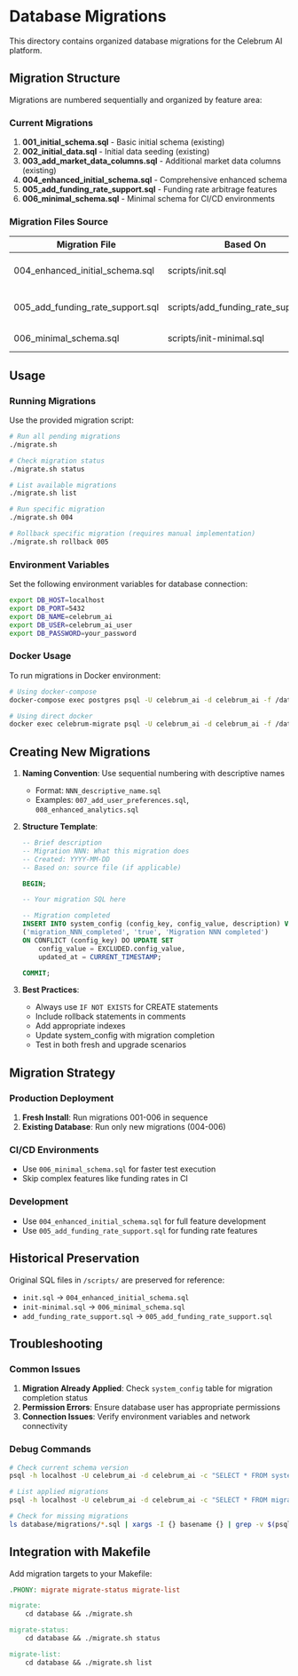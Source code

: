 # Database Migrations

This directory contains organized database migrations for the Celebrum AI platform.

## Migration Structure

Migrations are numbered sequentially and organized by feature area:

### Current Migrations

1. **001_initial_schema.sql** - Basic initial schema (existing)
2. **002_initial_data.sql** - Initial data seeding (existing)  
3. **003_add_market_data_columns.sql** - Additional market data columns (existing)
4. **004_enhanced_initial_schema.sql** - Comprehensive enhanced schema
5. **005_add_funding_rate_support.sql** - Funding rate arbitrage features
6. **006_minimal_schema.sql** - Minimal schema for CI/CD environments

### Migration Files Source

| Migration File | Based On | Description |
|----------------|----------|-------------|
| 004_enhanced_initial_schema.sql | scripts/init.sql | Complete production schema |
| 005_add_funding_rate_support.sql | scripts/add_funding_rate_support.sql | Funding rate arbitrage |
| 006_minimal_schema.sql | scripts/init-minimal.sql | CI/CD testing |

## Usage

### Running Migrations

Use the provided migration script:

```bash
# Run all pending migrations
./migrate.sh

# Check migration status
./migrate.sh status

# List available migrations
./migrate.sh list

# Run specific migration
./migrate.sh 004

# Rollback specific migration (requires manual implementation)
./migrate.sh rollback 005
```

### Environment Variables

Set the following environment variables for database connection:

```bash
export DB_HOST=localhost
export DB_PORT=5432
export DB_NAME=celebrum_ai
export DB_USER=celebrum_ai_user
export DB_PASSWORD=your_password
```

### Docker Usage

To run migrations in Docker environment:

```bash
# Using docker-compose
docker-compose exec postgres psql -U celebrum_ai -d celebrum_ai -f /database/migrations/004_enhanced_initial_schema.sql

# Using direct docker
docker exec celebrum-migrate psql -U celebrum_ai -d celebrum_ai -f /database/migrations/004_enhanced_initial_schema.sql
```

## Creating New Migrations

1. **Naming Convention**: Use sequential numbering with descriptive names
   - Format: `NNN_descriptive_name.sql`
   - Examples: `007_add_user_preferences.sql`, `008_enhanced_analytics.sql`

2. **Structure Template**:
   ```sql
   -- Brief description
   -- Migration NNN: What this migration does
   -- Created: YYYY-MM-DD
   -- Based on: source file (if applicable)

   BEGIN;

   -- Your migration SQL here

   -- Migration completed
   INSERT INTO system_config (config_key, config_value, description) VALUES
   ('migration_NNN_completed', 'true', 'Migration NNN completed')
   ON CONFLICT (config_key) DO UPDATE SET
       config_value = EXCLUDED.config_value,
       updated_at = CURRENT_TIMESTAMP;

   COMMIT;
   ```

3. **Best Practices**:
   - Always use `IF NOT EXISTS` for CREATE statements
   - Include rollback statements in comments
   - Add appropriate indexes
   - Update system_config with migration completion
   - Test in both fresh and upgrade scenarios

## Migration Strategy

### Production Deployment
1. **Fresh Install**: Run migrations 001-006 in sequence
2. **Existing Database**: Run only new migrations (004-006)

### CI/CD Environments
- Use `006_minimal_schema.sql` for faster test execution
- Skip complex features like funding rates in CI

### Development
- Use `004_enhanced_initial_schema.sql` for full feature development
- Use `005_add_funding_rate_support.sql` for funding rate features

## Historical Preservation

Original SQL files in `/scripts/` are preserved for reference:
- `init.sql` → `004_enhanced_initial_schema.sql`
- `init-minimal.sql` → `006_minimal_schema.sql`  
- `add_funding_rate_support.sql` → `005_add_funding_rate_support.sql`

## Troubleshooting

### Common Issues

1. **Migration Already Applied**: Check `system_config` table for migration completion status
2. **Permission Errors**: Ensure database user has appropriate permissions
3. **Connection Issues**: Verify environment variables and network connectivity

### Debug Commands

```bash
# Check current schema version
psql -h localhost -U celebrum_ai -d celebrum_ai -c "SELECT * FROM system_config WHERE config_key LIKE 'migration_%'"

# List applied migrations
psql -h localhost -U celebrum_ai -d celebrum_ai -c "SELECT * FROM migrations ORDER BY applied_at DESC"

# Check for missing migrations
ls database/migrations/*.sql | xargs -I {} basename {} | grep -v $(psql -h localhost -U celebrum_ai -d celebrum_ai -c "SELECT filename FROM migrations" -t -A)
```

## Integration with Makefile

Add migration targets to your Makefile:

```makefile
.PHONY: migrate migrate-status migrate-list

migrate:
	cd database && ./migrate.sh

migrate-status:
	cd database && ./migrate.sh status

migrate-list:
	cd database && ./migrate.sh list
```